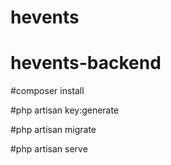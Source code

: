 ﻿# hevents
# hevents-backend

#composer install

#php artisan key:generate

#php artisan migrate

#php artisan serve
